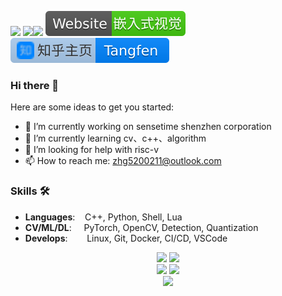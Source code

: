 ![](https://komarev.com/ghpvc/?username=HarleysZhang&label=PROFILE+VIEWS)
![](https://img.shields.io/github/followers/HarleysZhang?style=social)![](https://img.shields.io/github/stars/HarleysZhang?style=social)
[![website](icons/Website-armcvai-brightgreen.svg)](http://www.armcvai.com/)
[![zhihu](icons/Home-on-Zhihu.svg)](https://www.zhihu.com/people/tang-fen-44-49)

### Hi there 👋

Here are some ideas to get you started:
- 🔭 I’m currently working on sensetime shenzhen corporation
- 🌱 I’m currently learning cv、c++、algorithm
- 🤔 I’m looking for help with risc-v
- 📫 How to reach me: zhg5200211@outlook.com

### Skills 🛠️
- **Languages**: &nbsp;&nbsp;                C++, Python, Shell, Lua
- **CV/ML/DL**: &nbsp;&nbsp;&nbsp;           PyTorch, OpenCV, Detection, Quantization
- **Develops**:  &nbsp;&nbsp;&nbsp;&nbsp;    Linux, Git, Docker, CI/CD, VSCode

<!-- GitHub Readme Stats -->
<div align="center">
  <img height="165px" src="https://github-readme-stats.vercel.app/api?username=HarleysZhang&theme=buefy&show_icons=trueline_height=21" />
  <img height="165px" src="https://github-readme-stats.vercel.app/api/top-langs/?username=HarleysZhang&theme=buefy&layout=compact" />
</div>

<!-- GitHub Profile Trophy & GitHub Streak Stats -->
<div align="center">
 <img height="205px" src="https://github-profile-trophy.vercel.app/?username=HarleysZhang&theme=buefy&row=2&column=3&no-frame=true" />
 <img height="205px" src="https://github-readme-streak-stats.herokuapp.com/?user=HarleysZhang&theme=buefy" />
</div>

<!-- GitHub Activity Graph -->
<div align="center"><img height="290px" src="https://activity-graph.herokuapp.com/graph?username=HarleysZhang&theme=buefy&color=00ADFF&bg_color=010F2C" /></div>

